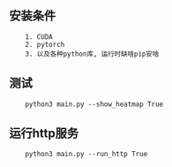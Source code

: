 ## 安装条件
```
    1. CUDA
    2. pytorch
    3. 以及各种python库, 运行时缺啥pip安啥
```

## 测试
```
    python3 main.py --show_heatmap True
```

## 运行http服务
```
    python3 main.py --run_http True
```